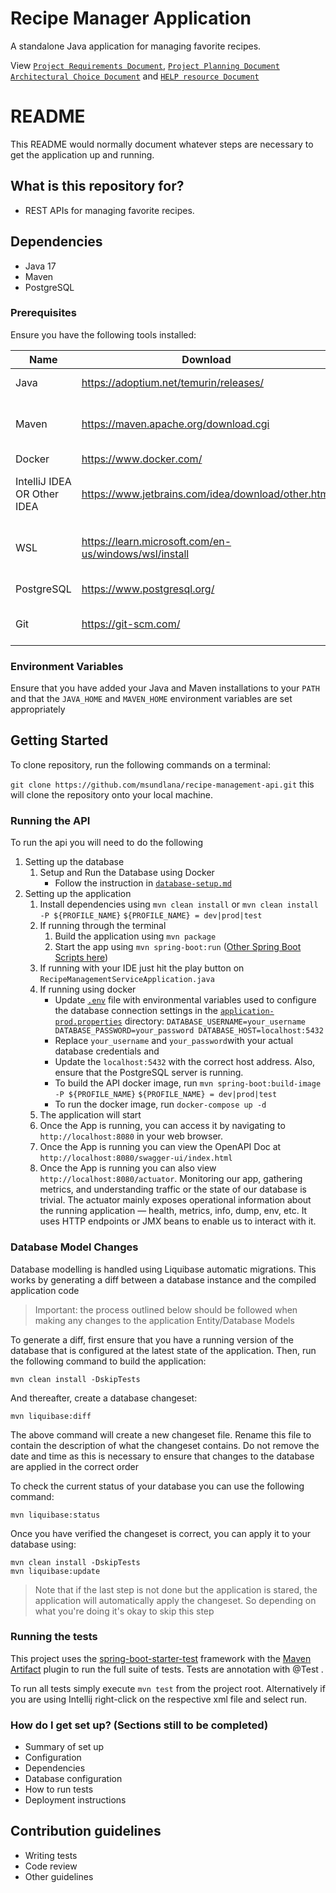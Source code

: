 # Recipe Manager Application

A standalone Java application for managing favorite recipes.

View [`Project Requirements Document`](./documents/requirements.md), [`Project Planning Document`](./documents/planning.md)
[`Architectural Choice Document`](./documents/architectural.md) and [`HELP resource Document`](./HELP.md)

# README

This README would normally document whatever steps are necessary to get the application up and running.

## What is this repository for?

- REST APIs for managing favorite recipes.

## Dependencies

- Java 17
- Maven
- PostgreSQL

### Prerequisites

Ensure you have the following tools installed:

| Name                        | Download                                              |                                             |
|-----------------------------|-------------------------------------------------------|---------------------------------------------|
| Java                        | https://adoptium.net/temurin/releases/                | JDK 17 or newer                             |
| Maven                       | https://maven.apache.org/download.cgi                 | Download the Binary and extract as needed   |
| Docker                      | https://www.docker.com/                               |                                             |
| IntelliJ IDEA OR Other IDEA | https://www.jetbrains.com/idea/download/other.html    | IntelliJ The community edition is also fine |
| WSL                         | https://learn.microsoft.com/en-us/windows/wsl/install | If using Windows and Docker+WSL             |
| PostgreSQL                  | https://www.postgresql.org/                           | Needed to run local DB                      |
| Git                         | https://git-scm.com/                                  | Needed to clone repository                  |

### Environment Variables

Ensure that you have added your Java and Maven installations to your `PATH` and that the `JAVA_HOME` and `MAVEN_HOME`
environment variables are set appropriately

## Getting Started

To clone repository, run the following commands on a terminal:

`git clone https://github.com/msundlana/recipe-management-api.git` this will clone the repository onto your local machine.

### Running the API

To run the api you will need to do the following

1. Setting up the database
    1. Setup and Run the Database using Docker
        - Follow the instruction in [`database-setup.md`](./docker/database/database-setup.md)
2. Setting up the application
    1. Install dependencies using `mvn clean install` or `mvn clean install -P ${PROFILE_NAME}`
       `${PROFILE_NAME} = dev|prod|test`
    2. If running through the terminal
        1. Build the application using `mvn package`
        2. Start the app
           using `mvn spring-boot:run` ([Other Spring Boot Scripts here](https://docs.spring.io/spring-boot/docs/current/maven-plugin/reference/htmlsingle/#goals))
    3. If running with your IDE just hit the play button on `RecipeManagementServiceApplication.java`
    4. If running using docker 
       - Update [`.env`](.env) file with environmental variables used to configure the database 
        connection settings in the [`application-prod.properties`](./src/main/resources/application-prod.properties) directory:
        `DATABASE_USERNAME=your_username
         DATABASE_PASSWORD=your_password
         DATABASE_HOST=localhost:5432`
       - Replace `your_username` and `your_password`with your actual database credentials and
       - Update the `localhost:5432` with the correct host address. Also, ensure that the PostgreSQL server is running.
       - To build the API docker image, run  `mvn spring-boot:build-image -P ${PROFILE_NAME}`
         `${PROFILE_NAME} = dev|prod|test`
       - To run the docker image, run `docker-compose up -d`
   5. The application will start
   6. Once the App is running, you can access it by navigating to `http://localhost:8080` in your web browser. 
   7. Once the App is running you can view the OpenAPI Doc at `http://localhost:8080/swagger-ui/index.html`
   8. Once the App is running you can also view `http://localhost:8080/actuator`. Monitoring our app, gathering
       metrics, and understanding traffic or the state of our database is trivial.
       The actuator mainly exposes operational information about the running application — health, metrics, info, dump,
       env, etc. It uses HTTP endpoints or JMX beans to enable us to interact with it.

### Database Model Changes

Database modelling is handled using Liquibase automatic migrations. This works by generating a diff between a database
instance and the compiled application code

> Important: the process outlined below should be followed when making any changes to the application Entity/Database
> Models

To generate a diff, first ensure that you have a running version of the database that is configured at the latest state
of the application. Then, run the following command to build the application:

```shell
mvn clean install -DskipTests
```

And thereafter, create a database changeset:

```shell
mvn liquibase:diff
```

The above command will create a new changeset file. Rename this file to contain the description of what the changeset
contains. Do not remove the date and time as this is necessary to ensure that changes to the database are applied in the
correct order

To check the current status of your database you can use the following command:

```shell
mvn liquibase:status
```

Once you have verified the changeset is correct, you can apply it to your database using:

```shell
mvn clean install -DskipTests
mvn liquibase:update
```

> Note that if the last step is not done but the application is stared, the application will automatically apply the
> changeset. So depending on what you're doing it's okay to skip this step

### Running the tests

This project uses the [spring-boot-starter-test](https://docs.spring.io/spring-boot/docs/1.5.7.RELEASE/reference/html/boot-features-testing.html) framework with the
[Maven Artifact](https://mvnrepository.com/artifact/org.springframework.boot/spring-boot-starter-test) plugin to run the full suite of tests.
Tests are annotation with @Test .

To run all tests simply execute `mvn test` from the project root. Alternatively if you are using Intellij right-click on the respective xml file and select run.

### How do I get set up? (Sections still to be completed)

- Summary of set up
- Configuration
- Dependencies
- Database configuration
- How to run tests
- Deployment instructions

## Contribution guidelines

- Writing tests
- Code review
- Other guidelines





